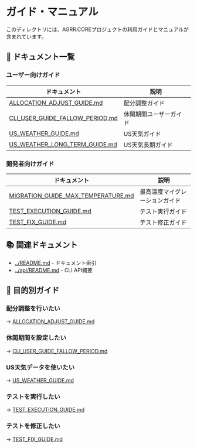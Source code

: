 # ガイド・マニュアル

このディレクトリには、AGRR.COREプロジェクトの利用ガイドとマニュアルが含まれています。

## 📖 ドキュメント一覧

### ユーザー向けガイド

| ドキュメント | 説明 |
|------------|------|
| [ALLOCATION_ADJUST_GUIDE.md](ALLOCATION_ADJUST_GUIDE.md) | 配分調整ガイド |
| [CLI_USER_GUIDE_FALLOW_PERIOD.md](CLI_USER_GUIDE_FALLOW_PERIOD.md) | 休閑期間ユーザーガイド |
| [US_WEATHER_GUIDE.md](US_WEATHER_GUIDE.md) | US天気ガイド |
| [US_WEATHER_LONG_TERM_GUIDE.md](US_WEATHER_LONG_TERM_GUIDE.md) | US天気長期ガイド |

### 開発者向けガイド

| ドキュメント | 説明 |
|------------|------|
| [MIGRATION_GUIDE_MAX_TEMPERATURE.md](MIGRATION_GUIDE_MAX_TEMPERATURE.md) | 最高温度マイグレーションガイド |
| [TEST_EXECUTION_GUIDE.md](TEST_EXECUTION_GUIDE.md) | テスト実行ガイド |
| [TEST_FIX_GUIDE.md](TEST_FIX_GUIDE.md) | テスト修正ガイド |

## 📚 関連ドキュメント

- [../README.md](../README.md) - ドキュメント索引
- [../api/README.md](../api/README.md) - CLI API概要

## 🎯 目的別ガイド

### 配分調整を行いたい
→ [ALLOCATION_ADJUST_GUIDE.md](ALLOCATION_ADJUST_GUIDE.md)

### 休閑期間を設定したい
→ [CLI_USER_GUIDE_FALLOW_PERIOD.md](CLI_USER_GUIDE_FALLOW_PERIOD.md)

### US天気データを使いたい
→ [US_WEATHER_GUIDE.md](US_WEATHER_GUIDE.md)

### テストを実行したい
→ [TEST_EXECUTION_GUIDE.md](TEST_EXECUTION_GUIDE.md)

### テストを修正したい
→ [TEST_FIX_GUIDE.md](TEST_FIX_GUIDE.md)

